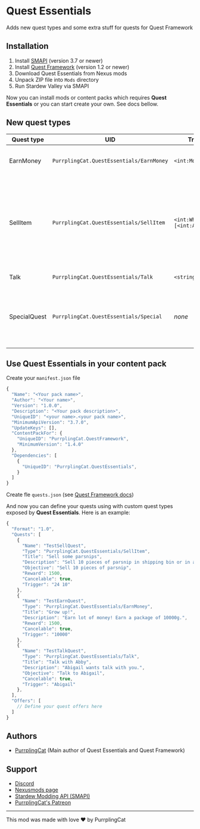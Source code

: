 # Quest Essentials

Adds new quest types and some extra stuff for quests for Quest Framework

## Installation

1. Install [SMAPI](https://smapi.io) (version 3.7 or newer)
2. Install [Quest Framework](https://www.nexusmods.com/stardewvalley/mods/6414) (version 1.2 or newer)
3. Download Quest Essentials from Nexus mods
4. Unpack ZIP file into `Mods` directory
5. Run Stardew Valley via SMAPI

Now you can install mods or content packs which requires **Quest Essentials** or you can start create your own. See docs bellow.

## New quest types

Quest type | UID | Trigger format | Description
---- | ---- | ---- | ----
EarnMoney | `PurrplingCat.QuestEssentials/EarnMoney` | `<int:MoneyEarningsGoal>` | Earn a specified goal of money.
SellItem | `PurrplingCat.QuestEssentials/SellItem` | `<int:WhichItem> [<int:Amount>]` | Sell a specified item of specified amount. If the amount is not defined in trigger, then amount is 1.
Talk | `PurrplingCat.QuestEssentials/Talk` | `<string:NPC_name>` | Talk with an NPC
SpecialQuest | `PurrplingCat.QuestEssentials/Special` | *none* | Multi-staged quest. See [Special Quests](docs/special-quests.md) docs for more details.

## Use Quest Essentials in your content pack

Create your `manifest.json` file

```js
{
  "Name": "<Your pack name>",
  "Author": "<Your name>",
  "Version": "1.0.0",
  "Description": "<Your pack description>",
  "UniqueID": "<your name>.<your pack name>",
  "MinimumApiVersion": "3.7.0",
  "UpdateKeys": [],
  "ContentPackFor": {
    "UniqueID": "PurrplingCat.QuestFramework",
    "MinimumVersion": "1.4.0"
  },
  "Dependencies": [
    {
      "UniqueID": "PurrplingCat.QuestEssentials",
    }
  ]
}
```

Create fle `quests.json` (see [Quest Framework docs](https://questframework.purrplingcat.com/docs/content-pack-guide.html))

And now you can define your quests using with custom quest types exposed by **Quest Essentials**. Here is an example:

```js
{
  "Format": "1.0",
  "Quests": [
    {
      "Name": "TestSellQuest",
      "Type": "PurrplingCat.QuestEssentials/SellItem",
      "Title": "Sell some parsnips",
      "Description": "Sell 10 pieces of parsnip in shipping bin or in any shop in the town.",
      "Objective": "Sell 10 pieces of parsnip",
      "Reward": 1500,
      "Cancelable": true,
      "Trigger": "24 10"
    },
    {
      "Name": "TestEarnQuest",
      "Type": "PurrplingCat.QuestEssentials/EarnMoney",
      "Title": "Grow up!",
      "Description": "Earn lot of money! Earn a package of 10000g.",
      "Reward": 1500,
      "Cancelable": true,
      "Trigger": "10000"
    },
    {
      "Name": "TestTalkQuest",
      "Type": "PurrplingCat.QuestEssentials/Talk",
      "Title": "Talk with Abby",
      "Description": "Abigail wants talk with you.",
      "Objective": "Talk to Abigail",
      "Cancelable": true,
      "Trigger": "Abigail"
    },
  ],
  "Offers": [
    // Define your quest offers here
  ]
}
```

## Authors

- [PurrplingCat](https://www.nexusmods.com/users/68185132) (Main author of Quest Essentials and Quest Framework)

## Support

- [Discord](https://discord.gg/wnEDqKF)
- [Nexusmods page](https://www.nexusmods.com/stardewvalley/mods/????)
- [Stardew Modding API (SMAPI)](https://smapi.io)
- [PurrplingCat's Patreon](https://www.patreon.com/purrplingcat)

---

This mod was made with love :heart: by PurrplingCat
